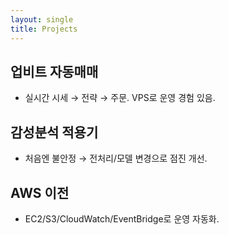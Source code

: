 ```yaml
---
layout: single
title: Projects
---
```


## 업비트 자동매매
- 실시간 시세 → 전략 → 주문. VPS로 운영 경험 있음.

## 감성분석 적용기
- 처음엔 불안정 → 전처리/모델 변경으로 점진 개선.

## AWS 이전
- EC2/S3/CloudWatch/EventBridge로 운영 자동화.
